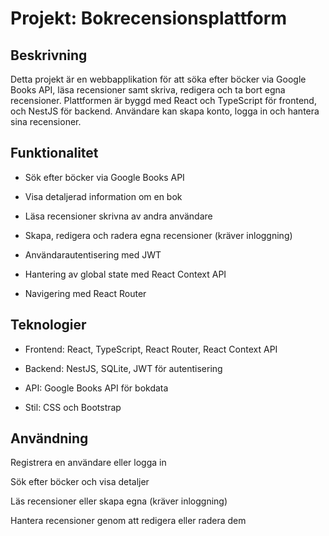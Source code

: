 # Projekt: Bokrecensionsplattform

## Beskrivning

Detta projekt är en webbapplikation för att söka efter böcker via Google Books API, läsa recensioner samt skriva, redigera och ta bort egna recensioner. Plattformen är byggd med React och TypeScript för frontend, och NestJS för backend. Användare kan skapa konto, logga in och hantera sina recensioner.

## Funktionalitet

- Sök efter böcker via Google Books API

- Visa detaljerad information om en bok

- Läsa recensioner skrivna av andra användare

- Skapa, redigera och radera egna recensioner (kräver inloggning)

- Användarautentisering med JWT

- Hantering av global state med React Context API

- Navigering med React Router

## Teknologier

- Frontend: React, TypeScript, React Router, React Context API

- Backend: NestJS, SQLite, JWT för autentisering

- API: Google Books API för bokdata

- Stil: CSS och Bootstrap

## Användning

Registrera en användare eller logga in

Sök efter böcker och visa detaljer

Läs recensioner eller skapa egna (kräver inloggning)

Hantera recensioner genom att redigera eller radera dem